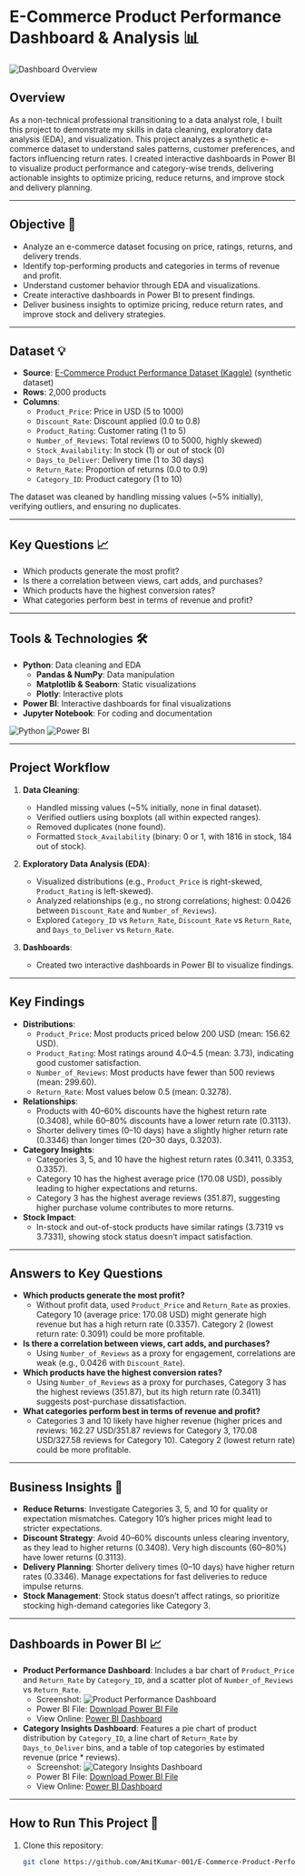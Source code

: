 # E-Commerce Product Performance Dashboard & Analysis 📊

![Dashboard Overview](dashboards/product_performance_dashboard.png)

## Overview
As a non-technical professional transitioning to a data analyst role, I built this project to demonstrate my skills in data cleaning, exploratory data analysis (EDA), and visualization. This project analyzes a synthetic e-commerce dataset to understand sales patterns, customer preferences, and factors influencing return rates. I created interactive dashboards in Power BI to visualize product performance and category-wise trends, delivering actionable insights to optimize pricing, reduce returns, and improve stock and delivery planning.

---

## Objective 🔖
- Analyze an e-commerce dataset focusing on price, ratings, returns, and delivery trends.
- Identify top-performing products and categories in terms of revenue and profit.
- Understand customer behavior through EDA and visualizations.
- Create interactive dashboards in Power BI to present findings.
- Deliver business insights to optimize pricing, reduce return rates, and improve stock and delivery strategies.

---

## Dataset 💡
- **Source**: [E-Commerce Product Performance Dataset (Kaggle)](https://www.kaggle.com/datasets) (synthetic dataset)
- **Rows**: 2,000 products
- **Columns**:
  - `Product_Price`: Price in USD (5 to 1000)
  - `Discount_Rate`: Discount applied (0.0 to 0.8)
  - `Product_Rating`: Customer rating (1 to 5)
  - `Number_of_Reviews`: Total reviews (0 to 5000, highly skewed)
  - `Stock_Availability`: In stock (1) or out of stock (0)
  - `Days_to_Deliver`: Delivery time (1 to 30 days)
  - `Return_Rate`: Proportion of returns (0.0 to 0.9)
  - `Category_ID`: Product category (1 to 10)

The dataset was cleaned by handling missing values (~5% initially), verifying outliers, and ensuring no duplicates.

---

## Key Questions 📈
- Which products generate the most profit?
- Is there a correlation between views, cart adds, and purchases?
- Which products have the highest conversion rates?
- What categories perform best in terms of revenue and profit?

---

## Tools & Technologies 🛠️
- **Python**: Data cleaning and EDA
  - **Pandas & NumPy**: Data manipulation
  - **Matplotlib & Seaborn**: Static visualizations
  - **Plotly**: Interactive plots
- **Power BI**: Interactive dashboards for final visualizations
- **Jupyter Notebook**: For coding and documentation

![Python](https://img.shields.io/badge/Python-3.8-blue) ![Power BI](https://img.shields.io/badge/Power%20BI-Desktop-yellow)

---

## Project Workflow
1. **Data Cleaning**:
   - Handled missing values (~5% initially, none in final dataset).
   - Verified outliers using boxplots (all within expected ranges).
   - Removed duplicates (none found).
   - Formatted `Stock_Availability` (binary: 0 or 1, with 1816 in stock, 184 out of stock).

2. **Exploratory Data Analysis (EDA)**:
   - Visualized distributions (e.g., `Product_Price` is right-skewed, `Product_Rating` is left-skewed).
   - Analyzed relationships (e.g., no strong correlations; highest: 0.0426 between `Discount_Rate` and `Number_of_Reviews`).
   - Explored `Category_ID` vs `Return_Rate`, `Discount_Rate` vs `Return_Rate`, and `Days_to_Deliver` vs `Return_Rate`.

3. **Dashboards**:
   - Created two interactive dashboards in Power BI to visualize findings.

---

## Key Findings
- **Distributions**:
  - `Product_Price`: Most products priced below 200 USD (mean: 156.62 USD).
  - `Product_Rating`: Most ratings around 4.0–4.5 (mean: 3.73), indicating good customer satisfaction.
  - `Number_of_Reviews`: Most products have fewer than 500 reviews (mean: 299.60).
  - `Return_Rate`: Most values below 0.5 (mean: 0.3278).
- **Relationships**:
  - Products with 40–60% discounts have the highest return rate (0.3408), while 60–80% discounts have a lower return rate (0.3113).
  - Shorter delivery times (0–10 days) have a slightly higher return rate (0.3346) than longer times (20–30 days, 0.3203).
- **Category Insights**:
  - Categories 3, 5, and 10 have the highest return rates (0.3411, 0.3353, 0.3357).
  - Category 10 has the highest average price (170.08 USD), possibly leading to higher expectations and returns.
  - Category 3 has the highest average reviews (351.87), suggesting higher purchase volume contributes to more returns.
- **Stock Impact**:
  - In-stock and out-of-stock products have similar ratings (3.7319 vs 3.7331), showing stock status doesn’t impact satisfaction.

---

## Answers to Key Questions
- **Which products generate the most profit?**
  - Without profit data, used `Product_Price` and `Return_Rate` as proxies. Category 10 (average price: 170.08 USD) might generate high revenue but has a high return rate (0.3357). Category 2 (lowest return rate: 0.3091) could be more profitable.
- **Is there a correlation between views, cart adds, and purchases?**
  - Using `Number_of_Reviews` as a proxy for engagement, correlations are weak (e.g., 0.0426 with `Discount_Rate`).
- **Which products have the highest conversion rates?**
  - Using `Number_of_Reviews` as a proxy for purchases, Category 3 has the highest reviews (351.87), but its high return rate (0.3411) suggests post-purchase dissatisfaction.
- **What categories perform best in terms of revenue and profit?**
  - Categories 3 and 10 likely have higher revenue (higher prices and reviews: 162.27 USD/351.87 reviews for Category 3, 170.08 USD/327.58 reviews for Category 10). Category 2 (lowest return rate) could be more profitable.

---

## Business Insights 💼
- **Reduce Returns**: Investigate Categories 3, 5, and 10 for quality or expectation mismatches. Category 10’s higher prices might lead to stricter expectations.
- **Discount Strategy**: Avoid 40–60% discounts unless clearing inventory, as they lead to higher returns (0.3408). Very high discounts (60–80%) have lower returns (0.3113).
- **Delivery Planning**: Shorter delivery times (0–10 days) have higher return rates (0.3346). Manage expectations for fast deliveries to reduce impulse returns.
- **Stock Management**: Stock status doesn’t affect ratings, so prioritize stocking high-demand categories like Category 3.

---

## Dashboards in Power BI 📈
- **Product Performance Dashboard**: Includes a bar chart of `Product_Price` and `Return_Rate` by `Category_ID`, and a scatter plot of `Number_of_Reviews` vs `Return_Rate`.
  - Screenshot: ![Product Performance Dashboard](dashboards/product_performance_dashboard.png)
  - Power BI File: [Download Power BI File](dashboards/ecommerce_dashboard.pbix)
  - View Online: [Power BI Dashboard](your_power_bi_link) <!-- Replace with actual link -->
- **Category Insights Dashboard**: Features a pie chart of product distribution by `Category_ID`, a line chart of `Return_Rate` by `Days_to_Deliver` bins, and a table of top categories by estimated revenue (price * reviews).
  - Screenshot: ![Category Insights Dashboard](dashboards/category_insights_dashboard.png)
  - Power BI File: [Download Power BI File](dashboards/ecommerce_dashboard.pbix)
  - View Online: [Power BI Dashboard](your_power_bi_link) <!-- Replace with actual link -->

---

## How to Run This Project 🚀
1. Clone this repository:
   ```bash
   git clone https://github.com/AmitKumar-001/E-Commerce-Product-Performance-Dashboard-Analysis/blob/main/eCommerce_Product_Performance.ipynb
